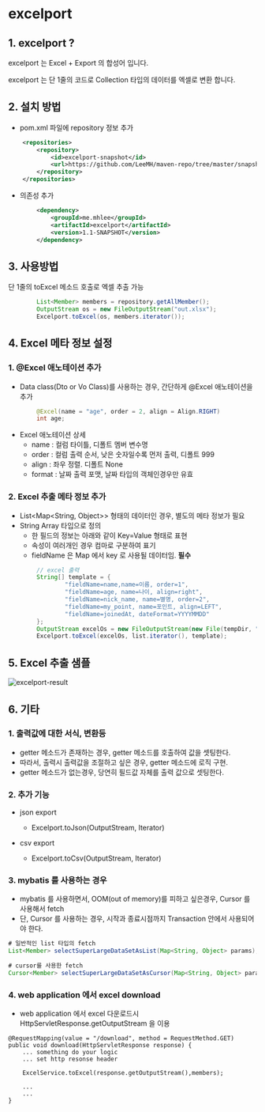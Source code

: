 # excelport

## 1. excelport ?

excelport 는 Excel + Export 의 합성어 입니다.

excelport 는 단 1줄의 코드로 Collection 타입의 데이터를 엑셀로 변환 합니다. 

## 2. 설치 방법

- pom.xml 파일에 repository 정보 추가
```xml
    <repositories>
        <repository>
            <id>excelport-snapshot</id>
            <url>https://github.com/LeeMH/maven-repo/tree/master/snapshots/me/mhlee/excelport/1.1-SNAPSHOT</url>
        </repository>
    </repositories>

```

- 의존성 추가
```xml
        <dependency>
            <groupId>me.mhlee</groupId>
            <artifactId>excelport</artifactId>
            <version>1.1-SNAPSHOT</version>
        </dependency>
```

## 3. 사용방법

단 1줄의 toExcel 메소드 호출로 엑셀 추출 가능

```java
        List<Member> members = repository.getAllMember();
        OutputStream os = new FileOutputStream("out.xlsx");
        Excelport.toExcel(os, members.iterator());
```

## 4. Excel 메타 정보 설정

### 1. @Excel 애노테이션 추가

- Data class(Dto or Vo Class)를 사용하는 경우, 간단하게 @Excel 애노테이션을 추가

```java
        @Excel(name = "age", order = 2, align = Align.RIGHT)
        int age;
```

- Excel 애노테이션 상세
    - name : 컬럼 타이틀, 디폴트 멤버 변수명
    - order : 컬럼 출력 순서, 낮은 숫자일수록 먼저 출력, 디폴트 999
    - align : 좌우 정렬. 디폴트 None
    - format : 날짜 출력 포맷, 날짜 타입의 객체인경우만 유효

### 2. Excel 추출 메타 정보 추가

- List<Map<String, Object>> 형태의 데이터인 경우, 별도의 메타 정보가 필요
- String Array 타입으로 정의
    - 한 필드의 정보는 아래와 같이 Key=Value 형태로 표현
    - 속성이 여러개인 경우 컴마로 구분하여 표기
    - fieldName 은 Map 에서 key 로 사용될 데이터임. **필수**

```java
        // excel 출력
        String[] template = {
                "fieldName=name,name=이름, order=1",
                "fieldName=age, name=나이, align=right",
                "fieldName=nick_name, name=별명, order=2",
                "fieldName=my_point, name=포인트, align=LEFT",
                "fieldName=joinedAt, dateFormat=YYYYMMDD"
        };
        OutputStream excelOs = new FileOutputStream(new File(tempDir, "out_with_map_string_template.xlsx"));
        Excelport.toExcel(excelOs, list.iterator(), template);
``` 



## 5. Excel 추출 샘플

![excelport-result](https://user-images.githubusercontent.com/5078531/141324070-4b3fc604-eb38-4fa9-9ef3-3736f0ecd267.png)


## 6. 기타

### 1. 출력값에 대한 서식, 변환등

- getter 메소드가 존재하는 경우, getter 메소드를 호출하여 값을 셋팅한다.
- 따라서, 출력시 출력값을 조절하고 싶은 경우, getter 메소드에 로직 구현.
- getter 메소드가 없는경우, 당연히 필드값 자체를 출력 값으로 셋팅한다.

### 2. 추가 기능

- json export 
    - Excelport.toJson(OutputStream, Iterator) 

- csv export
    - Excelport.toCsv(OutputStream, Iterator)

### 3. mybatis 를 사용하는 경우 

- mybatis 를 사용하면서, OOM(out of memory)를 피하고 싶은경우, Cursor 를 사용해서 fetch 
- 단, Cursor 를 사용하는 경우, 시작과 종료시점까지 Transaction 안에서 사용되어야 한다.

```java
# 일반적인 list 타입의 fetch
List<Member> selectSuperLargeDataSetAsList(Map<String, Object> params);
 
# cursor를 사용한 fetch
Cursor<Member> selectSuperLargeDataSetAsCursor(Map<String, Object> params);
```

### 4. web application 에서 excel download

- web application 에서 excel 다운로드시 HttpServletResponse.getOutputStream 을 이용
```
@RequestMapping(value = "/download", method = RequestMethod.GET)
public void download(HttpServletResponse response) {
    ... something do your logic
    ... set http resonse header
    
    ExcelService.toExcel(response.getOutputStream(),members);
    
    ...
    ...
}
```

